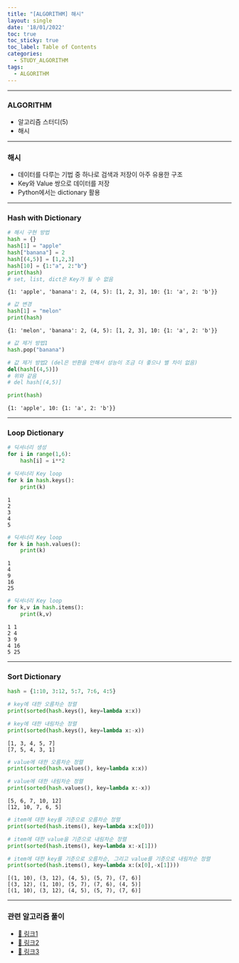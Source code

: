 ```yaml
---
title: "[ALGORITHM] 해시"
layout: single
date: '18/01/2022'
toc: true
toc_sticky: true
toc_label: Table of Contents
categories:
  - STUDY_ALGORITHM
tags:
  - ALGORITHM
---
```

---
### ALGORITHM
* 알고리즘 스터디(5)
* 해시
    
---

### 해시
* 데이터를 다루는 기법 중 하나로 검색과 저장이 아주 유용한 구조
* Key와 Value 쌍으로 데이터를 저장
* Python에서는 dictionary 활용

---

### Hash with Dictionary


```python
# 해시 구현 방법
hash = {}
hash[1] = "apple"
hash["banana"] = 2
hash[(4,5)] = [1,2,3]
hash[10] = {1:"a", 2:"b"}
print(hash)
# set, list, dict은 Key가 될 수 없음
```

    {1: 'apple', 'banana': 2, (4, 5): [1, 2, 3], 10: {1: 'a', 2: 'b'}}



```python
# 값 변경
hash[1] = "melon"
print(hash)
```

    {1: 'melon', 'banana': 2, (4, 5): [1, 2, 3], 10: {1: 'a', 2: 'b'}}



```python
# 값 제거 방법1
hash.pop("banana")

# 값 제거 방법2 (del은 반환을 안해서 성능이 조금 더 좋으나 별 차이 없음)
del(hash[(4,5)])
# 위와 같음
# del hash[(4,5)]

print(hash)
```

    {1: 'apple', 10: {1: 'a', 2: 'b'}}

---

### Loop Dictionary 


```python
# 딕셔너리 생성
for i in range(1,6):
    hash[i] = i**2
```


```python
# 딕셔너리 Key loop
for k in hash.keys():
    print(k)
```

    1
    2
    3
    4
    5



```python
# 딕셔너리 Key loop
for k in hash.values():
    print(k)
```

    1
    4
    9
    16
    25



```python
# 딕셔너리 Key loop
for k,v in hash.items():
    print(k,v)
```

    1 1
    2 4
    3 9
    4 16
    5 25

---

### Sort Dictionary


```python
hash = {1:10, 3:12, 5:7, 7:6, 4:5}
```


```python
# key에 대한 오름차순 정렬
print(sorted(hash.keys(), key=lambda x:x))

# key에 대한 내림차순 정렬
print(sorted(hash.keys(), key=lambda x:-x))
```

    [1, 3, 4, 5, 7]
    [7, 5, 4, 3, 1]



```python
# value에 대한 오름차순 정렬
print(sorted(hash.values(), key=lambda x:x))

# value에 대한 내림차순 정렬
print(sorted(hash.values(), key=lambda x:-x))
```

    [5, 6, 7, 10, 12]
    [12, 10, 7, 6, 5]



```python
# item에 대한 key를 기준으로 오름차순 정렬
print(sorted(hash.items(), key=lambda x:x[0]))

# item에 대한 value을 기준으로 내림차순 정렬
print(sorted(hash.items(), key=lambda x:-x[1]))

# item에 대한 key를 기준으로 오름차순, 그리고 value를 기준으로 내림차순 정렬
print(sorted(hash.items(), key=lambda x:(x[0],-x[1])))
```

    [(1, 10), (3, 12), (4, 5), (5, 7), (7, 6)]
    [(3, 12), (1, 10), (5, 7), (7, 6), (4, 5)]
    [(1, 10), (3, 12), (4, 5), (5, 7), (7, 6)]

---

### 관련 알고리즘 풀이
* [🔗 링크1](https://zsu58.github.io/boj/boj(6)/)
* [🔗 링크2](https://zsu58.github.io/programmers/programmers_coding_test(5)/#완주하지-못한-선수)
* [🔗 링크3](https://zsu58.github.io/programmers/programmers_coding_test(8)/#전화번호-목록)